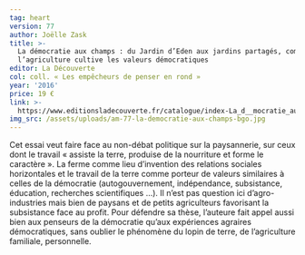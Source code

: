 ```yaml
---
tag: heart
version: 77
author: Joëlle Zask
title: >-
  La démocratie aux champs : du Jardin d’Eden aux jardins partagés, comment
  l’agriculture cultive les valeurs démocratiques
editor: La Découverte
col: coll. « Les empêcheurs de penser en rond »
year: '2016'
price: 19 €
link: >-
  https://www.editionsladecouverte.fr/catalogue/index-La_d__mocratie_aux_champs-9782359251012.html
img_src: /assets/uploads/am-77-la-democratie-aux-champs-bgo.jpg
---
```

Cet essai veut faire face au non-débat politique sur la paysannerie, sur ceux dont le travail « assiste la terre, produise de la nourriture et forme le caractère ». La ferme comme lieu d’invention des relations sociales horizontales et le travail de la terre comme porteur de valeurs similaires à celles de la démocratie (autogouvernement, indépendance, subsistance, éducation, recherches scientifiques ...). Il n’est pas question ici d’agro-industries mais bien de paysans et de petits agriculteurs favorisant la subsistance face au profit. Pour défendre sa thèse, l’auteure fait appel aussi bien aux penseurs de la démocratie qu’aux expériences agraires démocratiques, sans oublier le phénomène du lopin de terre, de l’agriculture familiale, personnelle.

